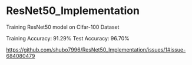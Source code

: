 # ResNet50_Implementation
Training ResNet50 model on CIfar-100 Dataset

Training Accuracy: 91.29%
Test Accuracy: 96.70%

https://github.com/shubo7996/ResNet50_Implementation/issues/1#issue-684080479
